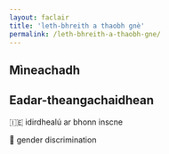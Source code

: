 ```yaml
---
layout: faclair
title: 'leth-bhreith a thaobh gnè'
permalink: /leth-bhreith-a-thaobh-gne/
---
```


## Mìneachadh

## Eadar-theangachaidhean

&#x1f1ee;&#x1f1ea; idirdhealú ar bhonn inscne

&#x1f3f4;&#xe0067;&#xe0062;&#xe0065;&#xe006e;&#xe0067;&#xe007f; gender discrimination